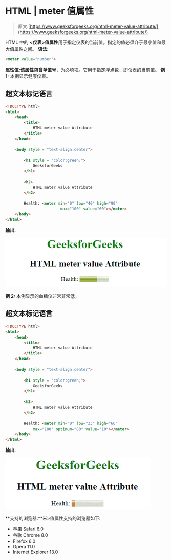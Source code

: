 # HTML | meter 值属性

> 原文:[https://www.geeksforgeeks.org/html-meter-value-attribute/](https://www.geeksforgeeks.org/html-meter-value-attribute/)

HTML 中的 **<仪表>值属性**用于指定仪表的当前值。指定的值必须介于最小值和最大值属性之间。
**语法:**

```html
<meter value="number">
```

**属性值:**该属性包含单值**号**，为必填项。它用于指定浮点数，即仪表的当前值。
**例 1:** 本例显示健康仪表。

## 超文本标记语言

```html
<!DOCTYPE html>
<html>
    <head>
        <title>
            HTML meter value Attribute
        </title>
    </head>

    <body style = "text-align:center">

        <h1 style = "color:green;">
            GeeksforGeeks
        </h1>

        <h2>
            HTML meter value Attribute
        </h2>

        Health: <meter min="0" low="40" high="90"
                        max="100" value="60"></meter>
    </body>
</html>                   
```

**输出:**

![metervalue](img/e3f2270e8dc13db7d2e84cc0e9d6f742.png)

**例 2:** 本例显示的血糖仪非常非常低。

## 超文本标记语言

```html
<!DOCTYPE html>
<html>
    <head>
        <title>
            HTML meter value Attribute
        </title>
    </head>

    <body style = "text-align:center">

        <h1 style = "color:green;">
            GeeksforGeeks
        </h1>

        <h2>
            HTML meter value Attribute
        </h2>

        Health: <meter min="0" low="33" high="66"
            max="100" optimum="80" value="10"></meter>
    </body>
</html>                   
```

**输出:**

![metervalue](img/f7b103ed20698d8dfcd8e32110b1c845.png)

**支持的浏览器:**米>值属性支持的浏览器如下:

*   苹果 Safari 6.0
*   谷歌 Chrome 8.0
*   Firefox 6.0
*   Opera 11.0
*   Internet Explorer 13.0